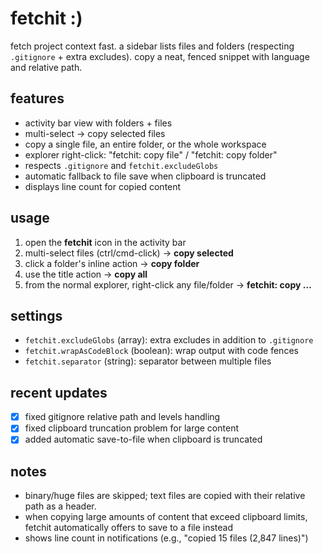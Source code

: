 
# fetchit :)

fetch project context fast. a sidebar lists files and folders (respecting `.gitignore` + extra excludes). copy a neat, fenced snippet with language and relative path.

## features

* activity bar view with folders + files
* multi-select → copy selected files
* copy a single file, an entire folder, or the whole workspace
* explorer right-click: "fetchit: copy file" / "fetchit: copy folder"
* respects `.gitignore` and `fetchit.excludeGlobs`
* automatic fallback to file save when clipboard is truncated
* displays line count for copied content

## usage

1. open the **fetchit** icon in the activity bar
2. multi-select files (ctrl/cmd-click) → **copy selected**
3. click a folder's inline action → **copy folder**
4. use the title action → **copy all**
5. from the normal explorer, right-click any file/folder → **fetchit: copy …**

## settings

* `fetchit.excludeGlobs` (array): extra excludes in addition to `.gitignore`
* `fetchit.wrapAsCodeBlock` (boolean): wrap output with code fences
* `fetchit.separator` (string): separator between multiple files

## recent updates

* [X] fixed gitignore relative path and levels handling
* [X] fixed clipboard truncation problem for large content
* [X] added automatic save-to-file when clipboard is truncated

## notes

* binary/huge files are skipped; text files are copied with their relative path as a header.
* when copying large amounts of content that exceed clipboard limits, fetchit automatically offers to save to a file instead
* shows line count in notifications (e.g., "copied 15 files (2,847 lines)")
